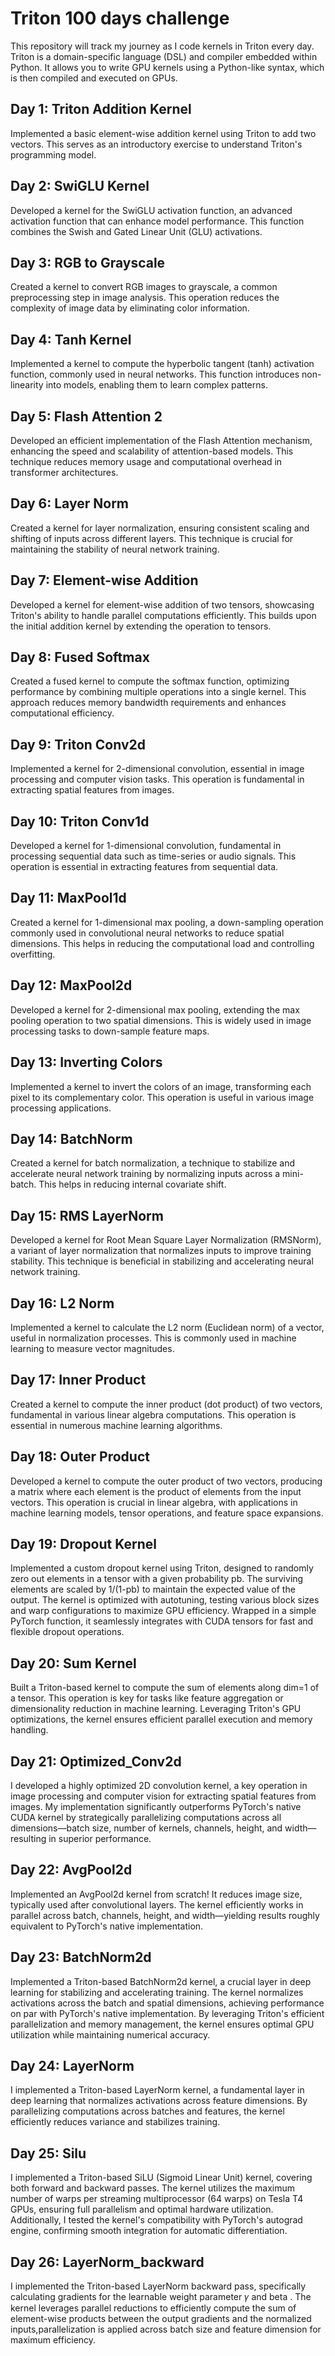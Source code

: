 # Triton 100 days challenge
This repository will track my journey as I code kernels in Triton every day. Triton is a domain-specific language (DSL) and compiler embedded within Python. It allows you to write GPU kernels using a Python-like syntax, which is then compiled and executed on GPUs.
## Day 1: Triton Addition Kernel
Implemented a basic element-wise addition kernel using Triton to add two vectors. This serves as an introductory exercise to understand Triton's programming model.

## Day 2: SwiGLU Kernel
  Developed a kernel for the SwiGLU activation function, an advanced activation function that can enhance model performance. This function combines the Swish and Gated Linear Unit (GLU) activations.

## Day 3: RGB to Grayscale
Created a kernel to convert RGB images to grayscale, a common preprocessing step in image analysis. This operation reduces the complexity of image data by eliminating color information.

## Day 4: Tanh Kernel
Implemented a kernel to compute the hyperbolic tangent (tanh) activation function, commonly used in neural networks. This function introduces non-linearity into models, enabling them to learn complex patterns.

## Day 5: Flash Attention 2
Developed an efficient implementation of the Flash Attention mechanism, enhancing the speed and scalability of attention-based models. This technique reduces memory usage and computational overhead in transformer architectures.

## Day 6: Layer Norm
Created a kernel for layer normalization, ensuring consistent scaling and shifting of inputs across different layers. This technique is crucial for maintaining the stability of neural network training.

## Day 7: Element-wise Addition
Developed a kernel for element-wise addition of two tensors, showcasing Triton's ability to handle parallel computations efficiently. This builds upon the initial addition kernel by extending the operation to tensors.

## Day 8: Fused Softmax
Created a fused kernel to compute the softmax function, optimizing performance by combining multiple operations into a single kernel. This approach reduces memory bandwidth requirements and enhances computational efficiency.

## Day 9: Triton Conv2d
Implemented a kernel for 2-dimensional convolution, essential in image processing and computer vision tasks. This operation is fundamental in extracting spatial features from images.

## Day 10: Triton Conv1d
Developed a kernel for 1-dimensional convolution, fundamental in processing sequential data such as time-series or audio signals. This operation is essential in extracting features from sequential data.

## Day 11: MaxPool1d
Created a kernel for 1-dimensional max pooling, a down-sampling operation commonly used in convolutional neural networks to reduce spatial dimensions. This helps in reducing the computational load and controlling overfitting.

## Day 12: MaxPool2d
Developed a kernel for 2-dimensional max pooling, extending the max pooling operation to two spatial dimensions. This is widely used in image processing tasks to down-sample feature maps.

## Day 13: Inverting Colors
Implemented a kernel to invert the colors of an image, transforming each pixel to its complementary color. This operation is useful in various image processing applications.

## Day 14: BatchNorm
Created a kernel for batch normalization, a technique to stabilize and accelerate neural network training by normalizing inputs across a mini-batch. This helps in reducing internal covariate shift.

## Day 15: RMS LayerNorm
Developed a kernel for Root Mean Square Layer Normalization (RMSNorm), a variant of layer normalization that normalizes inputs to improve training stability. This technique is beneficial in stabilizing and accelerating neural network training.

## Day 16: L2 Norm
Implemented a kernel to calculate the L2 norm (Euclidean norm) of a vector, useful in normalization processes. This is commonly used in machine learning to measure vector magnitudes.

## Day 17: Inner Product
Created a kernel to compute the inner product (dot product) of two vectors, fundamental in various linear algebra computations. This operation is essential in numerous machine learning algorithms.
## Day 18: Outer Product 
Developed a kernel to compute the outer product of two vectors, producing a matrix where each element is the product of elements from the input vectors. This operation is crucial in linear algebra, with applications in machine learning models, tensor operations, and feature space expansions.
## Day 19: Dropout Kernel
Implemented a custom dropout kernel using Triton, designed to randomly zero out elements in a tensor with a given probability pb. The surviving elements are scaled by 1/(1-pb) to maintain the expected value of the output.
The kernel is optimized with autotuning, testing various block sizes and warp configurations to maximize GPU efficiency. Wrapped in a simple PyTorch function, it seamlessly integrates with CUDA tensors for fast and flexible dropout operations.
## Day 20: Sum Kernel
Built a Triton-based kernel to compute the sum of elements along dim=1 of a tensor. This operation is key for tasks like feature aggregation or dimensionality reduction in machine learning. Leveraging Triton's GPU optimizations, the kernel ensures efficient parallel execution and memory handling.
## Day 21: Optimized_Conv2d
I developed a highly optimized 2D convolution kernel, a key operation in image processing and computer vision for extracting spatial features from images. My implementation significantly outperforms PyTorch's native CUDA kernel by strategically parallelizing computations across all dimensions—batch size, number of kernels, channels, height, and width—resulting in superior performance.
## Day 22: AvgPool2d
Implemented an AvgPool2d kernel from scratch! 
It reduces image size, typically used after convolutional layers. The kernel efficiently works in parallel across batch, channels, height, and width—yielding results roughly equivalent to PyTorch's native implementation.
## Day 23: BatchNorm2d
Implemented a Triton-based BatchNorm2d kernel, a crucial layer in deep learning for stabilizing and accelerating training. The kernel normalizes activations across the batch and spatial dimensions, achieving performance on par with PyTorch's native implementation. By leveraging Triton's efficient parallelization and memory management, the kernel ensures optimal GPU utilization while maintaining numerical accuracy.
## Day 24: LayerNorm
I implemented a Triton-based LayerNorm kernel, a fundamental layer in deep learning that normalizes activations across feature dimensions. By parallelizing computations across batches and features, the kernel efficiently reduces variance and stabilizes training.
## Day 25: Silu 
I implemented a Triton-based SiLU (Sigmoid Linear Unit) kernel, covering both forward and backward passes. The kernel utilizes the maximum number of warps per streaming multiprocessor (64 warps) on Tesla T4 GPUs, ensuring full parallelism and optimal hardware utilization. Additionally, I tested the kernel's compatibility with PyTorch's autograd engine, confirming smooth integration for automatic differentiation.
## Day 26: LayerNorm_backward
I implemented the Triton-based LayerNorm backward pass, specifically calculating gradients for the learnable weight parameter 𝛾 and beta . The kernel leverages parallel reductions to efficiently compute the sum of element-wise products between the output gradients and the normalized inputs,parallelization is applied across batch size and feature dimension for maximum efficiency.

